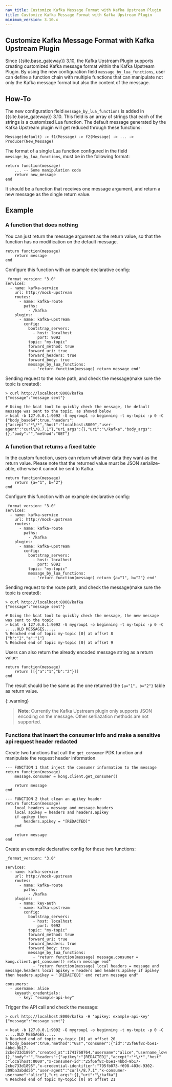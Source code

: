 ```yaml
---
nav_title: Customize Kafka Message Format with Kafka Upstream Plugin
title: Customize Kafka Message Format with Kafka Upstream Plugin
minimum_version: 3.10.x
---
```


## Customize Kafka Message Format with Kafka Upstream Plugin

Since {{site.base_gateway}} 3.10, the Kafka Upstream Plugin supports creating customized Kafka message format within the Kafka Upstream Plugin.
By using the new configuration field `message_by_lua_functions`, user can define a function chain with multiple functions that can manipulate not only the Kafka message format but also the content of the message.

## How-To

The new configuration field `message_by_lua_functions` is added in {{site.base_gateway}} 3.10. This field is an array of strings that each of the strings is a customized Lua function. The default message generated by the Kafka Upstream plugin will get reduced through these functions:

```
Message(default) -> f1(Message) -> f2(Message) -> ... -> Producer(New_Message)
```

The format of a single Lua function configured in the field `message_by_lua_functions`, must be in the following format:

```
return function(message)
    ... -- Some manipulation code
    return new_message
end
```

It should be a function that receives one message argument, and return a new message as the single return value.

## Example


### A function that does nothing

You can just return the message argument as the return value, so that the function has no modification on the default message.

```
return function(message)
    return message
end
```

Configure this function with an example declarative config:

```
_format_version: "3.0"
services:
  - name: kafka-service
    url: http://mock-upstream
    routes:
      - name: kafka-route
        paths:
          - /kafka
    plugins:
      - name: kafka-upstream
        config:
          bootstrap_servers:
            - host: localhost
              port: 9092
          topic: "my-topic"
          forward_method: true
          forward_uri: true
          forward_headers: true
          forward_body: true
          message_by_lua_functions:
            - 'return function(message) return message end'
```

Sending request to the route path, and check the message(make sure the topic is created):

```
> curl http://localhost:8000/kafka
{"message":"message sent"}

# Using the kcat tool to quickly check the message, the default message was sent to the topic, as showed below
> kcat -b 127.0.0.1:9092 -G mygroup1 -o beginning -t my-topic -p 0 -C
{"body_base64":true,"headers":{"accept":"*\/*","host":"localhost:8000","user-agent":"curl\/8.7.1"},"uri_args":{},"uri":"\/kafka","body_args":{},"body":"","method":"GET"}
```


### A function that returns a fixed table

In the custom function, users can return whatever data they want as the return value. Please note that the returned value must be JSON serialize-able, otherwise it cannot be sent to Kafka.

```
return function(message)
    return {a="1", b="2"}
end
```

Configure this function with an example declarative config:

```
_format_version: "3.0"
services:
  - name: kafka-service
    url: http://mock-upstream
    routes:
      - name: kafka-route
        paths:
          - /kafka
    plugins:
      - name: kafka-upstream
        config:
          bootstrap_servers:
            - host: localhost
              port: 9092
          topic: "my-topic"
          message_by_lua_functions:
            - 'return function(message) return {a="1", b="2"} end'
```

Sending request to the route path, and check the message(make sure the topic is created):

```
> curl http://localhost:8000/kafka
{"message":"message sent"}

# Using the kcat tool to quickly check the message, the new message was sent to the topic
> kcat -b 127.0.0.1:9092 -G mygroup1 -o beginning -t my-topic -p 0 -C
.....OLD MESSAGES.....
% Reached end of topic my-topic [0] at offset 8
{"b":"2","a":"1"}
% Reached end of topic my-topic [0] at offset 9
```

Users can also return the already encoded message string as a return value:

```
return function(message)
    return [[{"a":"1","b":"2"}]]
end
```

The result should be the same as the one returned the `{a="1", b="2"}` table as return value.

{:.warning}
> **Note**: Currently the Kafka Upstream plugin only supports JSON encoding on the message. Other serliazation methods are not supported.


### Functions that insert the consumer info and make a sensitive api request header redacted

Create two functions that call the `get_consumer` PDK function and manipulate the request header information.

```
--- FUNCTION 1 that inject the consumer information to the message
return function(message)
    message.consumer = kong.client.get_consumer()

    return message
end
```

```
--- FUNCTION 2 that clean an apikey header
return function(message)
    local headers = message and message.headers
    local apikey = headers and headers.apikey
    if apikey then
        headers.apikey = "[REDACTED]"
    end

    return message
end
```

Create an example declarative config for these two functions:

```
_format_version: "3.0"

services:
  - name: kafka-service
    url: http://mock-upstream
    routes:
      - name: kafka-route
        paths:
          - /kafka
    plugins:
      - name: key-auth
      - name: kafka-upstream
        config:
          bootstrap_servers:
            - host: localhost
              port: 9092
          topic: "my-topic"
          forward_method: true
          forward_uri: true
          forward_headers: true
          forward_body: true
          message_by_lua_functions:
            - "return function(message) message.consumer = kong.client.get_consumer() return message end"
            - "return function(message) local headers = message and message.headers local apikey = headers and headers.apikey if apikey then headers.apikey = '[REDACTED]' end return message end"

consumers:
  - username: alice
    keyauth_credentials:
      - key: "example-api-key"
```

Trigger the API call and check the message:

```
> curl http://localhost:8000/kafka -H 'apikey: example-api-key'
{"message":"message sent"}

> kcat -b 127.0.0.1:9092 -G mygroup1 -o beginning -t my-topic -p 0 -C
.....OLD MESSAGES.....
% Reached end of topic my-topic [0] at offset 20
{"body_base64":true,"method":"GET","consumer":{"id":"25f66f8c-b5e1-4bbd-9b17-2cbe733d1895","created_at":1741768764,"username":"alice","username_lower":"alice","type":0,"updated_at":1741768764},"body_args":{},"body":"","headers":{"apikey":"[REDACTED]","accept":"*\/*","host"
:"localhost:8000","x-consumer-id":"25f66f8c-b5e1-4bbd-9b17-2cbe733d1895","x-credential-identifier":"795fb073-f698-403d-9302-209ba3abdd55","user-agent":"curl\/8.7.1","x-consumer-username":"alice"},"uri_args":{},"uri":"\/kafka"}
% Reached end of topic my-topic [0] at offset 21
```

